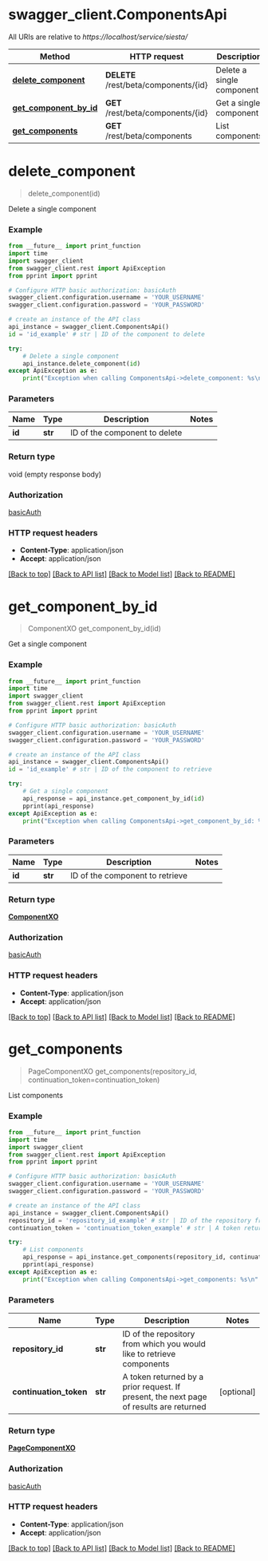 # swagger_client.ComponentsApi

All URIs are relative to *https://localhost/service/siesta/*

Method | HTTP request | Description
------------- | ------------- | -------------
[**delete_component**](ComponentsApi.md#delete_component) | **DELETE** /rest/beta/components/{id} | Delete a single component
[**get_component_by_id**](ComponentsApi.md#get_component_by_id) | **GET** /rest/beta/components/{id} | Get a single component
[**get_components**](ComponentsApi.md#get_components) | **GET** /rest/beta/components | List components


# **delete_component**
> delete_component(id)

Delete a single component



### Example 
```python
from __future__ import print_function
import time
import swagger_client
from swagger_client.rest import ApiException
from pprint import pprint

# Configure HTTP basic authorization: basicAuth
swagger_client.configuration.username = 'YOUR_USERNAME'
swagger_client.configuration.password = 'YOUR_PASSWORD'

# create an instance of the API class
api_instance = swagger_client.ComponentsApi()
id = 'id_example' # str | ID of the component to delete

try: 
    # Delete a single component
    api_instance.delete_component(id)
except ApiException as e:
    print("Exception when calling ComponentsApi->delete_component: %s\n" % e)
```

### Parameters

Name | Type | Description  | Notes
------------- | ------------- | ------------- | -------------
 **id** | **str**| ID of the component to delete | 

### Return type

void (empty response body)

### Authorization

[basicAuth](../README.md#basicAuth)

### HTTP request headers

 - **Content-Type**: application/json
 - **Accept**: application/json

[[Back to top]](#) [[Back to API list]](../README.md#documentation-for-api-endpoints) [[Back to Model list]](../README.md#documentation-for-models) [[Back to README]](../README.md)

# **get_component_by_id**
> ComponentXO get_component_by_id(id)

Get a single component



### Example 
```python
from __future__ import print_function
import time
import swagger_client
from swagger_client.rest import ApiException
from pprint import pprint

# Configure HTTP basic authorization: basicAuth
swagger_client.configuration.username = 'YOUR_USERNAME'
swagger_client.configuration.password = 'YOUR_PASSWORD'

# create an instance of the API class
api_instance = swagger_client.ComponentsApi()
id = 'id_example' # str | ID of the component to retrieve

try: 
    # Get a single component
    api_response = api_instance.get_component_by_id(id)
    pprint(api_response)
except ApiException as e:
    print("Exception when calling ComponentsApi->get_component_by_id: %s\n" % e)
```

### Parameters

Name | Type | Description  | Notes
------------- | ------------- | ------------- | -------------
 **id** | **str**| ID of the component to retrieve | 

### Return type

[**ComponentXO**](ComponentXO.md)

### Authorization

[basicAuth](../README.md#basicAuth)

### HTTP request headers

 - **Content-Type**: application/json
 - **Accept**: application/json

[[Back to top]](#) [[Back to API list]](../README.md#documentation-for-api-endpoints) [[Back to Model list]](../README.md#documentation-for-models) [[Back to README]](../README.md)

# **get_components**
> PageComponentXO get_components(repository_id, continuation_token=continuation_token)

List components



### Example 
```python
from __future__ import print_function
import time
import swagger_client
from swagger_client.rest import ApiException
from pprint import pprint

# Configure HTTP basic authorization: basicAuth
swagger_client.configuration.username = 'YOUR_USERNAME'
swagger_client.configuration.password = 'YOUR_PASSWORD'

# create an instance of the API class
api_instance = swagger_client.ComponentsApi()
repository_id = 'repository_id_example' # str | ID of the repository from which you would like to retrieve components
continuation_token = 'continuation_token_example' # str | A token returned by a prior request. If present, the next page of results are returned (optional)

try: 
    # List components
    api_response = api_instance.get_components(repository_id, continuation_token=continuation_token)
    pprint(api_response)
except ApiException as e:
    print("Exception when calling ComponentsApi->get_components: %s\n" % e)
```

### Parameters

Name | Type | Description  | Notes
------------- | ------------- | ------------- | -------------
 **repository_id** | **str**| ID of the repository from which you would like to retrieve components | 
 **continuation_token** | **str**| A token returned by a prior request. If present, the next page of results are returned | [optional] 

### Return type

[**PageComponentXO**](PageComponentXO.md)

### Authorization

[basicAuth](../README.md#basicAuth)

### HTTP request headers

 - **Content-Type**: application/json
 - **Accept**: application/json

[[Back to top]](#) [[Back to API list]](../README.md#documentation-for-api-endpoints) [[Back to Model list]](../README.md#documentation-for-models) [[Back to README]](../README.md)

